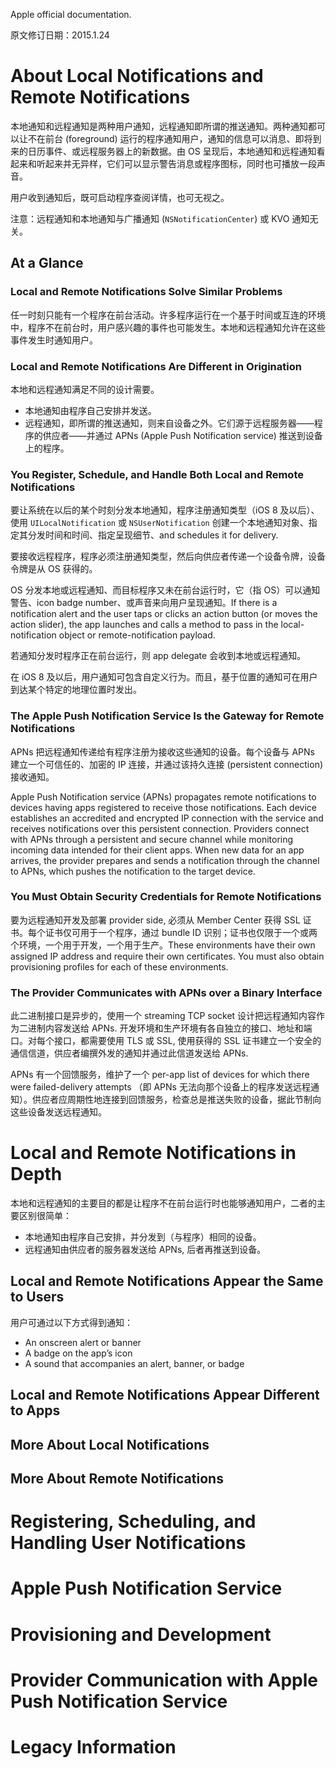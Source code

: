 <title>Local and Remote Notification Programming Guide</title>

Apple official documentation.

原文修订日期：2015.1.24

# About Local Notifications and Remote Notifications #

本地通知和远程通知是两种用户通知，远程通知即所谓的推送通知。两种通知都可以让不在前台 (foreground) 运行的程序通知用户，通知的信息可以消息、即将到来的日历事件、或远程服务器上的新数据。由 OS 呈现后，本地通知和远程通知看起来和听起来并无异样，它们可以显示警告消息或程序图标，同时也可播放一段声音。

用户收到通知后，既可启动程序查阅详情，也可无视之。注意：远程通知和本地通知与广播通知 (`NSNotificationCenter`) 或 KVO 通知无关。

## At a Glance ##

### Local and Remote Notifications Solve Similar Problems ###

任一时刻只能有一个程序在前台活动。许多程序运行在一个基于时间或互连的环境中，程序不在前台时，用户感兴趣的事件也可能发生。本地和远程通知允许在这些事件发生时通知用户。
### Local and Remote Notifications Are Different in Origination ###

本地和远程通知满足不同的设计需要。

- 本地通知由程序自己安排并发送。
- 远程通知，即所谓的推送通知，则来自设备之外。它们源于远程服务器——程序的供应者——并通过 APNs (Apple Push Notification service) 推送到设备上的程序。

### You Register, Schedule, and Handle Both Local and Remote Notifications ###

要让系统在以后的某个时刻分发本地通知，程序注册通知类型（iOS 8 及以后）、使用 `UILocalNotification` 或 `NSUserNotification` 创建一个本地通知对象、指定其分发时间和时间、指定呈现细节、and schedules it for delivery.

要接收远程程序，程序必须注册通知类型，然后向供应者传递一个设备令牌，设备令牌是从 OS 获得的。

OS 分发本地或远程通知、而目标程序又未在前台运行时，它（指 OS）可以通知警告、icon badge number、或声音来向用户呈现通知。If there is a notification alert and the user taps or clicks an action button (or moves the action slider), the app launches and calls a method to pass in the local-notification object or remote-notification payload.

若通知分发时程序正在前台运行，则 app delegate 会收到本地或远程通知。

在 iOS 8 及以后，用户通知可包含自定义行为。而且，基于位置的通知可在用户到达某个特定的地理位置时发出。

### The Apple Push Notification Service Is the Gateway for Remote Notifications ###

APNs 把远程通知传递给有程序注册为接收这些通知的设备。每个设备与 APNs 建立一个可信任的、加密的 IP 连接，并通过该持久连接 (persistent connection) 接收通知。

Apple Push Notification service (APNs) propagates remote notifications to devices having apps registered to receive those notifications. Each device establishes an accredited and encrypted IP connection with the service and receives notifications over this persistent connection. Providers connect with APNs through a persistent and secure channel while monitoring incoming data intended for their client apps. When new data for an app arrives, the provider prepares and sends a notification through the channel to APNs, which pushes the notification to the target device.

### You Must Obtain Security Credentials for Remote Notifications ###

要为远程通知开发及部署 provider side, 必须从 Member Center 获得 SSL 证书。每个证书仅可用于一个程序，通过 bundle ID 识别；证书也仅限于一个或两个环境，一个用于开发，一个用于生产。These environments have their own assigned IP address and require their own certificates. You must also obtain provisioning profiles for each of these environments.

### The Provider Communicates with APNs over a Binary Interface ###

此二进制接口是异步的，使用一个 streaming TCP socket 设计把远程通知内容作为二进制内容发送给 APNs. 开发环境和生产环境有各自独立的接口、地址和端口。对每个接口，都需要使用 TLS 或 SSL, 使用获得的 SSL 证书建立一个安全的通信信道，供应者编撰外发的通知并通过此信道发送给 APNs.

APNs 有一个回馈服务，维护了一个 per-app list of devices for which there were failed-delivery attempts （即 APNs 无法向那个设备上的程序发送远程通知）。供应者应周期性地连接到回馈服务，检查总是推送失败的设备，据此节制向这些设备发送远程通知。

# Local and Remote Notifications in Depth #

本地和远程通知的主要目的都是让程序不在前台运行时也能够通知用户，二者的主要区别很简单：

- 本地通知由程序自己安排，并分发到（与程序）相同的设备。
- 远程通知由供应者的服务器发送给 APNs, 后者再推送到设备。

## Local and Remote Notifications Appear the Same to Users ##

用户可通过以下方式得到通知：

- An onscreen alert or banner
- A badge on the app’s icon
- A sound that accompanies an alert, banner, or badge


## Local and Remote Notifications Appear Different to Apps ##


## More About Local Notifications ##

## More About Remote Notifications ##

# Registering, Scheduling, and Handling User Notifications #

# Apple Push Notification Service #

# Provisioning and Development #

# Provider Communication with Apple Push Notification Service #

# Legacy Information #